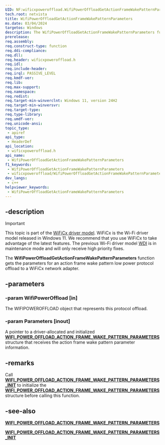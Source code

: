 ```yaml
---
UID: NF:wificxpoweroffload.WifiPowerOffloadGetActionFrameWakePatternParameters
tech.root: netvista
title: WifiPowerOffloadGetActionFrameWakePatternParameters
ms.date: 03/04/2024
targetos: Windows
description: The WifiPowerOffloadGetActionFrameWakePatternParameters function gets the parameters for an action frame wake pattern low power protocol offload to a WiFiCx network adapter.
prerelease:
req.assembly: 
req.construct-type: function
req.ddi-compliance: 
req.dll: 
req.header: wificxpoweroffload.h
req.idl: 
req.include-header: 
req.irql: PASSIVE_LEVEL
req.kmdf-ver: 
req.lib: 
req.max-support: 
req.namespace: 
req.redist: 
req.target-min-winverclnt: Windows 11, version 24H2
req.target-min-winversvr: 
req.target-type: 
req.type-library: 
req.umdf-ver: 
req.unicode-ansi: 
topic_type:
 - apiref
api_type:
 - HeaderDef
api_location:
 - wificxpoweroffload.h
api_name:
 - WifiPowerOffloadGetActionFrameWakePatternParameters
f1_keywords:
 - WifiPowerOffloadGetActionFrameWakePatternParameters
 - wificxpoweroffload/WifiPowerOffloadGetActionFrameWakePatternParameters
dev_langs:
 - c++
helpviewer_keywords:
 - WifiPowerOffloadGetActionFrameWakePatternParameters
---
```


## -description

> [!IMPORTANT]
> This topic is part of the [WiFiCx driver model](/windows-hardware/drivers/netcx/wifi-wdf-class-extension-wificx). WiFiCx is the Wi-Fi driver model released in Windows 11. We recommend that you use WiFiCx to take advantage of the latest  features. The previous Wi-Fi driver model [WDI](/windows-hardware/drivers/network/wdi-miniport-driver-design-guide) is in maintenance mode and will only receive high priority fixes.

The **WifiPowerOffloadGetActionFrameWakePatternParameters** function gets the parameters for an action frame wake pattern low power protocol offload to a WiFiCx network adapter.

## -parameters

### -param WifiPowerOffload [in]

The WIFIPOWEROFFLOAD object that represents this protocol offload.

### -param Parameters [inout]

A pointer to a driver-allocated and initialized [**WIFI_POWER_OFFLOAD_ACTION_FRAME_WAKE_PATTERN_PARAMETERS**](wdk-ddi-src\content\wificxpoweroffloadns-wificxpoweroffload-wifi_power_offload_action_frame_wake_pattern_parameters.md) structure that receives the action frame wake pattern parameter information.

## -remarks

Call [**WIFI_POWER_OFFLOAD_ACTION_FRAME_WAKE_PATTERN_PARAMETERS_INIT**](wificxpoweroffload\nf-wificxpoweroffload-wifi_power_offload_action_frame_wake_pattern_parameters_init.md) to initialize the [**WIFI_POWER_OFFLOAD_ACTION_FRAME_WAKE_PATTERN_PARAMETERS**](wdk-ddi-src\content\wificxpoweroffloadns-wificxpoweroffload-wifi_power_offload_action_frame_wake_pattern_parameters.md) structure before calling this function.

## -see-also

[**WIFI_POWER_OFFLOAD_ACTION_FRAME_WAKE_PATTERN_PARAMETERS**](wdk-ddi-src\content\wificxpoweroffloadns-wificxpoweroffload-wifi_power_offload_action_frame_wake_pattern_parameters.md)

[**WIFI_POWER_OFFLOAD_ACTION_FRAME_WAKE_PATTERN_PARAMETERS_INIT**](wificxpoweroffload\nf-wificxpoweroffload-wifi_power_offload_action_frame_wake_pattern_parameters_init.md)

